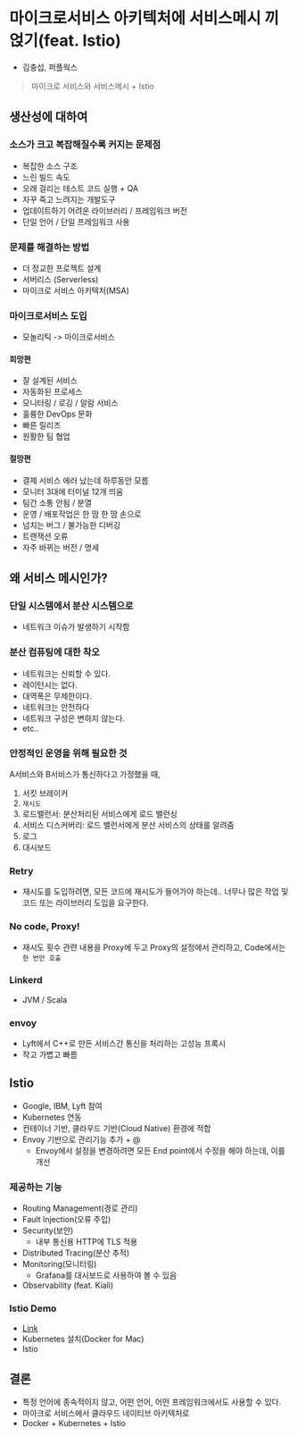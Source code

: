 # 마이크로서비스 아키텍처에 서비스메시 끼얹기(feat. Istio)
- 김충섭, 퍼플웍스

> 마이크로 서비스와 서비스메시 + Istio

## 생산성에 대하여

### 소스가 크고 복잡해질수록 커지는 문제점
- 복잡한 소스 구조
- 느린 빌드 속도
- 오래 걸리는 테스트 코드 실행 + QA
- 자꾸 죽고 느려지는 개발도구
- 업데이트하기 어려운 라이브러리 / 프레임워크 버전
- 단일 언어 / 단일 프레임워크 사용

### 문제를 해결하는 방법
- 더 정교한 프로젝트 설계
- 서버리스 (Serverless)
- 마이크로 서비스 아키텍처(MSA)

### 마이크로서비스 도입
- 모놀리틱 -> 마이크로서비스

#### 희망편
- 잘 설계된 서비스
- 자동화된 프로세스
- 모니터링 / 로깅 / 알람 서비스
- 훌륭한 DevOps 문화
- 빠른 릴리즈
- 원활한 팀 협업

#### 절망편
- 결제 서비스 에러 났는데 하루동안 모름
- 모니터 3대에 터미널 12개 띄움
- 팀간 소통 안됨 / 분열
- 운영 / 배포작업은 한 땀 한 땀 손으로
- 넘치는 버그 / 불가능한 디버깅
- 트랜잭션 오류
- 자주 바뀌는 버전 / 명세

## 왜 서비스 메시인가?

### 단일 시스템에서 분산 시스템으로
- 네트워크 이슈가 발생하기 시작함

### 분산 컴퓨팅에 대한 착오
- 네트워크는 신뢰할 수 있다.
- 레이턴시는 없다.
- 대역폭은 무제한이다.
- 네트워크는 안전하다
- 네트워크 구성은 변하지 않는다.
- etc..

### 안정적인 운영을 위해 필요한 것
A서비스와 B서비스가 통신하다고 가정했을 때,
1. 서킷 브레이커
2. `재시도`
3. 로드밸런서: 분산처리된 서비스에게 로드 밸런싱
4. 서비스 디스커버리: 로드 밸런서에게 분산 서비스의 상태를 알려줌
5. 로그
6. 대시보드

### Retry
- 재시도를 도입하려면, 모든 코드에 재시도가 들어가야 하는데.. 너무나 많은 작업 및 코드 또는 라이브러리 도입을 요구한다.

### No code, Proxy!
- 재시도 횟수 관련 내용을 Proxy에 두고 Proxy의 설정에서 관리하고, Code에서는 `한 번만 호출`

### Linkerd
- JVM / Scala

### envoy
- Lyft에서 C++로 만든 서비스간 통신을 처리하는 고성능 프록시
- 작고 가볍고 빠름

## Istio
- Google, IBM, Lyft 참여
- Kubernetes 연동
- 컨테이너 기반, 클라우드 기반(Cloud Native) 환경에 적합
- Envoy 기반으로 관리기능 추가 + @
  - Envoy에서 설정을 변경하려면 모든 End point에서 수정을 해야 하는데, 이를 개선

### 제공하는 기능
- Routing Management(경로 관리)
- Fault Injection(오류 주입)
- Security(보안)
  - 내부 통신용 HTTP에 TLS 적용
- Distributed Tracing(분산 추적)
- Monitoring(모니터링)
  - Grafana를 대시보드로 사용하여 볼 수 있음
- Observability (feat. Kiali)

### Istio Demo
- [Link](https://github.com/subicura/istio-demo)
- Kubernetes 설치(Docker for Mac)
- Istio

## 결론
- 특정 언어에 종속적이지 않고, 어떤 언어, 어떤 프레임워크에서도 사용할 수 있다.
- 마아크로 서비스에서 클라우드 네이티브 아키텍처로
- Docker + Kubernetes + Istio
